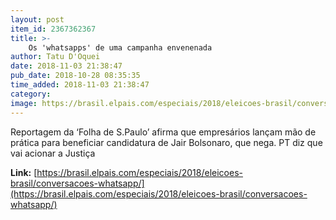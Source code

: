 ```yaml
---
layout: post
item_id: 2367362367
title: >-
    Os 'whatsapps' de uma campanha envenenada
author: Tatu D'Oquei
date: 2018-11-03 21:38:47
pub_date: 2018-10-28 08:35:35
time_added: 2018-11-03 21:38:47
category: 
image: https://brasil.elpais.com/especiais/2018/eleicoes-brasil/conversacoes-whatsapp/img/promo-og.jpg
---
```


Reportagem da ‘Folha de S.Paulo’ afirma que empresários lançam mão de prática para beneficiar candidatura de Jair Bolsonaro, que nega. PT diz que vai acionar a Justiça

**Link:** [https://brasil.elpais.com/especiais/2018/eleicoes-brasil/conversacoes-whatsapp/](https://brasil.elpais.com/especiais/2018/eleicoes-brasil/conversacoes-whatsapp/)

